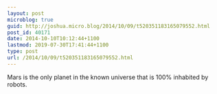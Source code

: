 ```yaml
---
layout: post
microblog: true
guid: http://joshua.micro.blog/2014/10/09/t520351183165079552.html
post_id: 40171
date: 2014-10-10T10:12:44+1100
lastmod: 2019-07-30T17:41:44+1100
type: post
url: /2014/10/09/t520351183165079552.html
---
```

Mars is the only planet in the known universe that is 100% inhabited by robots.
